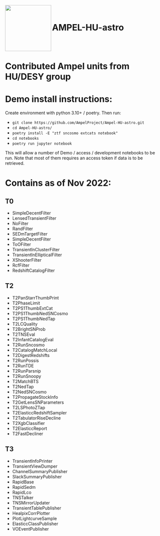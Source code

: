 <img align="left" src="https://user-images.githubusercontent.com/17532220/213287034-0209aa19-f8a1-418f-a325-7472510542cb.png" width="150" height="150"/>
<br>

# AMPEL-HU-astro
<br><br>


Contributed Ampel units from HU/DESY group
==========================================

Demo install instructions:
==========================

Create environment with python 3.10+ / poetry. Then run:


* `git clone https://github.com/AmpelProject/Ampel-HU-astro.git`
* `cd Ampel-HU-astro/`
* `poetry install -E "ztf sncosmo extcats notebook"`
* `cd notebooks`
* `poetry run jupyter notebook`

This will allow a number of Demo / access / development notebooks to be run. Note that most of them
requires an access token if data is to be retrieved.

Contains as of Nov 2022:
========================

T0
--
* SimpleDecentFilter
* LensedTransientFilter
* NoFilter
* RandFilter
* SEDmTargetFilter
* SimpleDecentFilter
* ToOFilter
* TransientInClusterFilter
* TransientInEllipticalFilter
* XShooterFilter
* RcfFilter
* RedshiftCatalogFilter

T2
--
* T2PanStarrThumbPrint
* T2PhaseLimit
* T2PS1ThumbExtCat
* T2PS1ThumbNedSNCosmo
* T2PS1ThumbNedTap
* T2LCQuality
* T2BrightSNProb
* T2TNSEval
* T2InfantCatalogEval
* T2RunSncosmo
* T2CatalogMatchLocal
* T2DigestRedshifts
* T2RunPossis
* T2RunTDE
* T2RunParsnip
* T2RunSnoopy
* T2MatchBTS
* T2NedTap
* T2NedSNCosmo
* T2PropagateStockInfo
* T2GetLensSNParameters
* T2LSPhotoZTap
* T2ElasticcRedshiftSampler
* T2TabulatorRiseDecline
* T2XgbClassifier
* T2ElasticcReport
* T2FastDecliner

T3
--
* TransientInfoPrinter
* TransientViewDumper
* ChannelSummaryPublisher
* SlackSummaryPublisher
* RapidBase
* RapidSedm
* RapidLco
* TNSTalker
* TNSMirrorUpdater
* TransientTablePublisher
* HealpixCorrPlotter
* PlotLightcurveSample
* ElasticcClassPublisher
* VOEventPublisher
